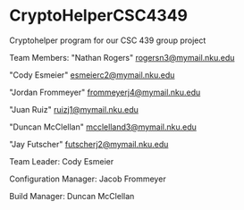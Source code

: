 # CryptoHelperCSC4349
Cryptohelper program for our CSC 439 group project

Team Members: "Nathan Rogers" rogersn3@mymail.nku.edu

"Cody Esmeier" esmeierc2@mymail.nku.edu

"Jordan Frommeyer" frommeyerj4@mymail.nku.edu

"Juan Ruiz" ruizj1@mymail.nku.edu

"Duncan McClellan" mcclelland3@mymail.nku.edu

"Jay Futscher" futscherj2@mymail.nku.edu

Team Leader: Cody Esmeier 

Configuration Manager: Jacob Frommeyer

Build Manager: Duncan McClellan
